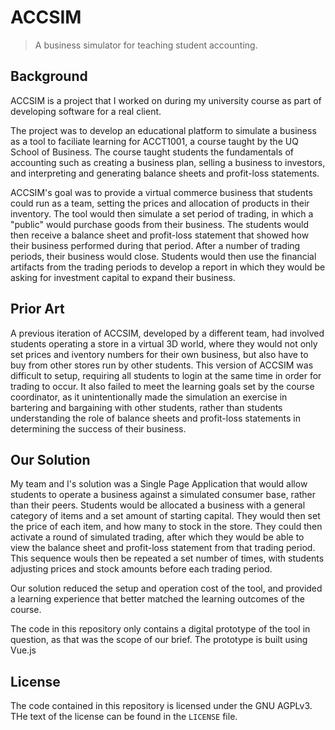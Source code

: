 # ACCSIM

> A business simulator for teaching student accounting.

## Background

ACCSIM is a project that I worked on during my university course as part of developing software for a real client.

The project was to develop an educational platform to simulate a business as a tool to faciliate learning for ACCT1001, a course taught by the UQ School of Business. The course taught students the fundamentals of accounting such as creating a business plan, selling a business to investors, and interpreting and generating balance sheets and profit-loss statements. 

ACCSIM's goal was to provide a virtual commerce business that students could run as a team, setting the prices and allocation of products in their inventory. The tool would then simulate a set period of trading, in which a "public" would purchase goods from their business. The students would then receive a balance sheet and profit-loss statement that showed how their business performed during that period. After a number of trading periods, their business would close. Students would then use the financial artifacts from the trading periods to develop a report in which they would be asking for investment capital to expand their business.

## Prior Art

A previous iteration of ACCSIM, developed by a different team, had involved students operating a store in a virtual 3D world, where they would not only set prices and iventory numbers for their own business, but also have to buy from other stores run by other students. This version of ACCSIM was difficult to setup, requiring all students to login at the same time in order for trading to occur. It also failed to meet the learning goals set by the course coordinator, as it unintentionally made the simulation an exercise in bartering and bargaining with other students, rather than students understanding the role of balance sheets and profit-loss statements in determining the success of their business.

## Our Solution

My team and I's solution was a Single Page Application that would allow students to operate a business against a simulated consumer base, rather than their peers. Students would be allocated a business with a general category of items and a set amount of starting capital. They would then set the price of each item, and how many to stock in the store. They could then activate a round of simulated trading, after which they would be able to view the balance sheet and profit-loss statement from that trading period. This sequence wouls then be repeated a set number of times, with students adjusting prices and stock amounts before each trading period.

Our solution reduced the setup and operation cost of the tool, and provided a learning experience that better matched the learning outcomes of the course.

The code in this repository only contains a digital prototype of the tool in question, as that was the scope of our brief. The prototype is built using Vue.js

## License

The code contained in this repository is licensed under the GNU AGPLv3. THe text of the license can be found in the `LICENSE` file.

